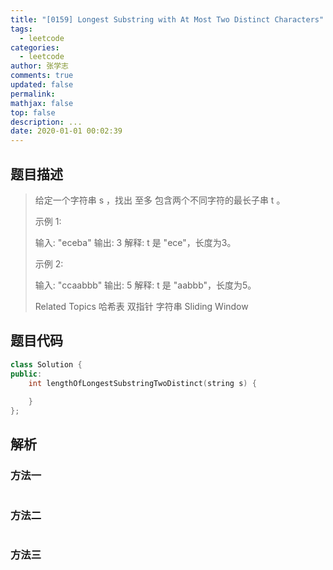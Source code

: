 ```yaml
---
title: "[0159] Longest Substring with At Most Two Distinct Characters"
tags:
  - leetcode
categories:
  - leetcode
author: 张学志
comments: true
updated: false
permalink:
mathjax: false
top: false
description: ...
date: 2020-01-01 00:02:39
---
```


## 题目描述

> 给定一个字符串 s ，找出 至多 包含两个不同字符的最长子串 t 。 
> 
> 示例 1: 
> 
> 输入: "eceba"
> 输出: 3
> 解释: t 是 "ece"，长度为3。
> 
> 
> 示例 2: 
> 
> 输入: "ccaabbb"
> 输出: 5
> 解释: t 是 "aabbb"，长度为5。
> 
> Related Topics 哈希表 双指针 字符串 Sliding Window

## 题目代码

```cpp
class Solution {
public:
    int lengthOfLongestSubstringTwoDistinct(string s) {
        
    }
};
```

## 解析

### 方法一

```cpp

```

### 方法二

```cpp

```

### 方法三

```cpp

```

